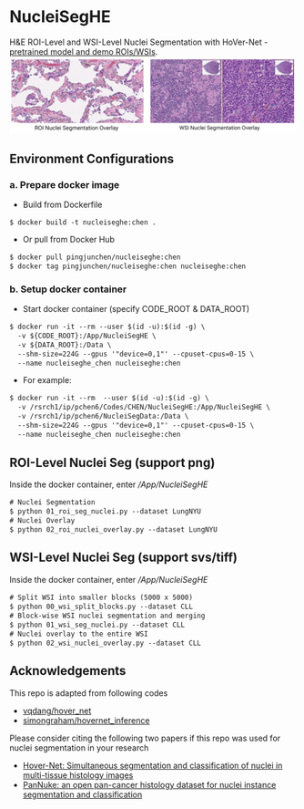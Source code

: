 # NucleiSegHE
H&E ROI-Level and WSI-Level Nuclei Segmentation with HoVer-Net - [pretrained model and demo ROIs/WSIs](https://www.synapse.org/#!Synapse:syn50545401/files).
![Demo nuclei overlaying ROI/WSI](NucleiSeg-ROI-WSI.png)

## Environment Configurations
### a. Prepare docker image
* Build from Dockerfile
```
$ docker build -t nucleiseghe:chen .
```
* Or pull from Docker Hub
```
$ docker pull pingjunchen/nucleiseghe:chen
$ docker tag pingjunchen/nucleiseghe:chen nucleiseghe:chen
```
### b. Setup docker container
* Start docker container (specify CODE_ROOT & DATA_ROOT)
```
$ docker run -it --rm --user $(id -u):$(id -g) \
  -v ${CODE_ROOT}:/App/NucleiSegHE \
  -v ${DATA_ROOT}:/Data \
  --shm-size=224G --gpus '"device=0,1"' --cpuset-cpus=0-15 \
  --name nucleiseghe_chen nucleiseghe:chen
```
* For example:
```
$ docker run -it --rm  --user $(id -u):$(id -g) \
  -v /rsrch1/ip/pchen6/Codes/CHEN/NucleiSegHE:/App/NucleiSegHE \
  -v /rsrch1/ip/pchen6/NucleiSegData:/Data \
  --shm-size=224G --gpus '"device=0,1"' --cpuset-cpus=0-15 \
  --name nucleiseghe_chen nucleiseghe:chen
```

## ROI-Level Nuclei Seg (support png)
Inside the docker container, enter */App/NucleiSegHE*
```
# Nuclei Segmentation
$ python 01_roi_seg_nuclei.py --dataset LungNYU
# Nuclei Overlay
$ python 02_roi_nuclei_overlay.py --dataset LungNYU
```

## WSI-Level Nuclei Seg (support svs/tiff)
Inside the docker container, enter */App/NucleiSegHE*
```
# Split WSI into smaller blocks (5000 x 5000)
$ python 00_wsi_split_blocks.py --dataset CLL
# Block-wise WSI nuclei segmentation and merging
$ python 01_wsi_seg_nuclei.py --dataset CLL
# Nuclei overlay to the entire WSI
$ python 02_wsi_nuclei_overlay.py --dataset CLL
```

## Acknowledgements
This repo is adapted from following codes
- [vqdang/hover_net](https://github.com/vqdang/hover_net)
- [simongraham/hovernet_inference](https://github.com/simongraham/hovernet_inference)

Please consider citing the following two papers if this repo was used for nuclei segmentation in your research
- [Hover-Net: Simultaneous segmentation and classification of nuclei in multi-tissue histology images](https://www.sciencedirect.com/science/article/pii/S1361841519301045)
- [PanNuke: an open pan-cancer histology dataset for nuclei instance segmentation and classification](https://link.springer.com/chapter/10.1007/978-3-030-23937-4_2)
